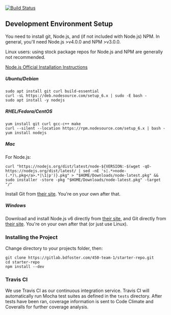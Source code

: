 [![Build Status](https://travis-ci.org/CS450-ECE461/fall2016-group1-apiserver.svg?branch=master)](https://travis-ci.org/CS450-ECE461/fall2016-group1-apiserver)

## Development Environment Setup ##
You need to install git, Node.js, and (if not included with Node.js) NPM.
In general, you'll need Node.js >v4.0.0 and NPM >v3.0.0.

Linux users: using stock package repos for Node.js and NPM are generally not recommended.

[Node.js Official Installation Instructions](https://nodejs.org/en/download/package-manager/)

##### Ubuntu/Debian #####
```
sudo apt install git curl build-essential
curl -sL https://deb.nodesource.com/setup_6.x | sudo -E bash -
sudo apt install -y nodejs
```
##### RHEL/Fedora/CentOS #####
```
yum install git curl gcc-c++ make
curl --silent --location https://rpm.nodesource.com/setup_6.x | bash -
yum install nodejs
```
##### Mac #####
For Node.js:
```
curl "https://nodejs.org/dist/latest/node-${VERSION:-$(wget -qO- https://nodejs.org/dist/latest/ | sed -nE 's|.*>node-(.*)\.pkg</a>.*|\1|p')}.pkg" > "$HOME/Downloads/node-latest.pkg" && sudo installer -store -pkg "$HOME/Downloads/node-latest.pkg" -target "/"
```
Install Git from [their site](https://git-scm.com/download/mac). You're on your own after that.

##### Windows #####
Download and install Node.js v6 directly from [their site](https://nodejs.org/en/#download), and Git directly from [their site](https://git-scm.com/download/win).
You're on your own after that (or just use Linux).


### Installing the Project ###
Change directory to your projects folder, then: 
```
git clone https://gitlab.bdfoster.com/450-team-1/starter-repo.git
cd starter-repo
npm install --dev
```


### Travis CI ###
We use Travis CI as our continuous integration service. Travis CI will automatically run Mocha test suites as defined in the ```tests``` directory. After tests have been ran, coverage information is sent to Code Climate and Coveralls for further coverage analysis.
